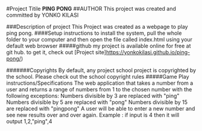 #Project Titile
    **PING PONG**
##AUTHOR
 This project was created and committed by YONKO KILASI

###Description of project
    This Project was created as a webpage to play ping pong.
####Setup instructions
    to install the system, pull the whole folder to your computer and then open the file called index.html using your default web browser
#####github
    my project is available online for free at git hub. to get it, check out [Project site]https://yonkokilasi.github.io/ping-pong/)

#######Copyrights
By default, any project school project is copyrighted by the school. Please check out the school copyright rules
#####Game Play instructions/Specifications
The web application that takes a number from a user and returns a range of numbers from 1 to the chosen number with the following exceptions:
Numbers divisible by 3 are replaced with "ping"
Numbers divisible by 5 are replaced with "pong"
Numbers divisible by 15 are replaced with "pingpong"
A user will be able to enter a new number and see new results over and over again.
Example :
if input is 4
then it will output 1,2,"ping",4
